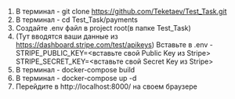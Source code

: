 1. В терминал - git clone https://github.com/Teketaev/Test_Task.git
2. В терминал - cd Test_Task/payments
3. Создайте .env файл в project root(в папке Test_Task)
4. (Тут вводятся ваши данные из https://dashboard.stripe.com/test/apikeys) Вставьте в .env - STRIPE_PUBLIC_KEY=<вставьте свой Public Key из Stripe>
   STRIPE_SECRET_KEY=<вставьте свой Secret Key из Stripe>
6. В терминал - docker-compose build
7. В терминал - docker-compose up -d
8. Перейдите в http://localhost:8000/ на своем браузере
